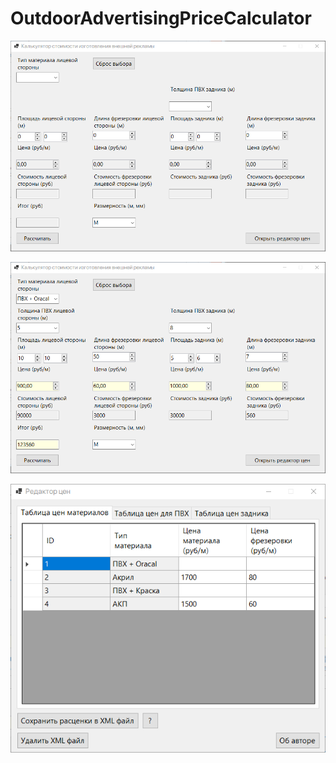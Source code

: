 # OutdoorAdvertisingPriceCalculator
![alt text](Pic3.png)

![alt text](Pic4.png)

![alt text](Pic5.png)

